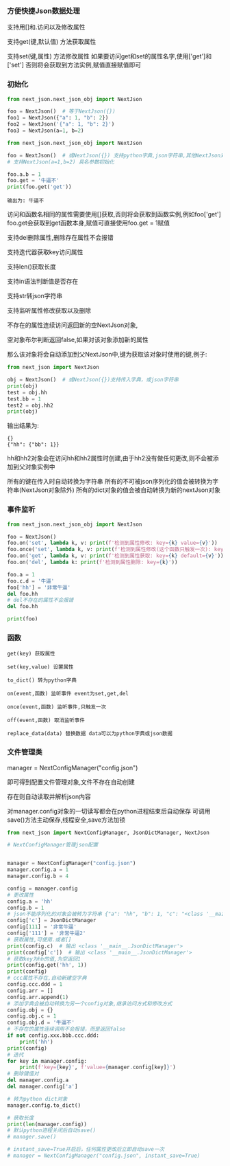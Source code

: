 ### 方便快捷Json数据处理

支持用[]和.访问以及修改属性

支持get(键,默认值) 方法获取属性

支持set(键,属性) 方法修改属性
如果要访问get和set的属性名字,使用['get']和['set']
否则将会获取到方法实例,赋值直接赋值即可

### 初始化

```python
from next_json.next_json_obj import NextJson

foo = NextJson()  # 等于NextJson({})
foo1 = NextJson({"a": 1, "b": 2})
foo2 = NextJson('{"a": 1, "b": 2}')
foo3 = NextJson(a=1, b=2)

```

```python
from next_json.next_json_obj import NextJson

foo = NextJson()  # 或NextJson({}) 支持python字典,json字符串,其他NextJson对象,
# 支持NextJson(a=1,b=2) 具名参数初始化

foo.a.b = 1
foo.get = '牛逼不'
print(foo.get('get'))
```
```angular2html
输出为: 牛逼不
```

访问和函数名相同的属性需要使用[]获取,否则将会获取到函数实例,例如foo['get']
foo.get会获取到get函数本身,赋值可直接使用foo.get = 1赋值


支持del删除属性,删除存在属性不会报错

支持迭代器获取key访问属性

支持len()获取长度

支持in语法判断值是否存在

支持str转json字符串

支持监听属性修改获取以及删除

不存在的属性连续访问返回新的空NextJson对象,

空对象布尔判断返回false,如果对该对象添加新的属性

那么该对象将会自动添加到父NextJson中,键为获取该对象时使用的键,例子:

```python
from next_json import NextJson

obj = NextJson()  # 或NextJson({})支持传入字典，或json字符串
print(obj)
test = obj.hh
test.bb = 1
test2 = obj.hh2
print(obj)
```

输出结果为:

```
{}
{"hh": {"bb": 1}}
```

hh和hh2对象会在访问hh和hh2属性时创建,由于hh2没有做任何更改,则不会被添加到父对象实例中

所有的键在传入时自动转换为字符串
所有的不可被json序列化的值会被转换为字符串(NextJson对象除外)
所有的dict对象的值会被自动转换为新的nextJson对象

### 事件监听

```python
from next_json.next_json_obj import NextJson

foo = NextJson()
foo.on('set', lambda k, v: print(f'检测到属性修改: key={k} value={v}'))
foo.once('set', lambda k, v: print(f'检测到属性修改(这个函数只触发一次): key={k} value={v}'))
foo.on('get', lambda k, v: print(f'检测到属性获取: key={k} default={v}'))
foo.on('del', lambda k: print(f'检测到属性删除: key={k}'))

foo.a = 1
foo.c.d = '牛逼'
foo['hh'] = '非常牛逼'
del foo.hh
# del不存在的属性不会报错
del foo.hh

print(foo)
```

### 函数

```angular2html
get(key) 获取属性

set(key,value) 设置属性

to_dict() 转为python字典

on(event,函数) 监听事件 event为set,get,del

once(event,函数) 监听事件,只触发一次

off(event,函数) 取消监听事件

replace_data(data) 替换数据 data可以为python字典或json数据

```

### 文件管理类

manager = NextConfigManager("config.json")

即可得到配置文件管理对象,文件不存在自动创建

存在则自动读取并解析json内容

对manager.config对象的一切读写都会在python进程结束后自动保存
可调用save()方法主动保存,线程安全,save方法加锁

```python
from next_json import NextConfigManager, JsonDictManager, NextJson

# NextConfigManager管理json配置


manager = NextConfigManager("config.json")
manager.config.a = 1
manager.config.b = 4

config = manager.config
# 更改属性
config.a = 'hh'
config.b = 1
# json不能序列化的对象会被转为字符串 {"a": "hh", "b": 1, "c": "<class '__main__.JsonDictManager'>"}
config['c'] = JsonDictManager
config[111] = '非常牛逼'
config['111'] = '非常牛逼2'
# 获取属性,可使用.或者[]
print(config.c)  # 输出 <class '__main__.JsonDictManager'>
print(config['c'])  # 输出 <class '__main__.JsonDictManager'>
# 获取key为hh的值,为空返回1
print(config.get('hh', 1))
print(config)
# ccc属性不存在,自动新建空字典
config.ccc.ddd = 1
config.arr = []
config.arr.append(1)
# 添加字典会被自动转换为另一个config对象,继承访问方式和修改方式
config.obj = {}
config.obj.c = 1
config.obj.d = '牛逼不'
# 不存在的属性连续调用不会报错，而是返回false
if not config.xxx.bbb.ccc.ddd:
    print('hh')
print(config)
# 迭代
for key in manager.config:
    print(f'key={key}', f'value={manager.config[key]}')
# 删除键值对
del manager.config.a
del manager.config['a']

# 转为python dict对象
manager.config.to_dict()

# 获取长度
print(len(manager.config))
# 默认python进程关闭后自动save()
# manager.save()

# instant_save=True开启后，任何属性更改后立即自动save一次
# manager = NextConfigManager("config.json", instant_save=True)


```